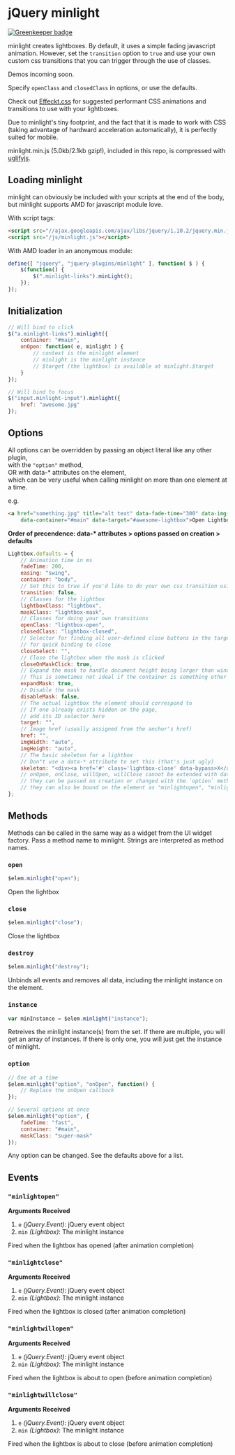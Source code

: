 # jQuery minlight

[![Greenkeeper badge](https://badges.greenkeeper.io/timmywil/jquery.minlight.svg)](https://greenkeeper.io/)

minlight creates lightboxes. By default, it uses a simple fading javascript animation. However, set the `transition` option to `true` and use your own custom css transitions that you can trigger through the use of classes.

Demos incoming soon.

Specify `openClass` and `closedClass` in options, or use the defaults.

Check out [Effeckt.css](http://h5bp.github.io/Effeckt.css/dist/) for suggested performant CSS animations and transitions to use with your lightboxes.

Due to minlight's tiny footprint, and the fact that it is made to work with CSS (taking advantage of hardward acceleration automatically), it is perfectly suited for mobile.

minlight.min.js (5.0kb/2.1kb gzip!), included in this repo, is compressed with [uglifyjs](https://github.com/mishoo/UglifyJS).


## Loading minlight
minlight can obviously be included with your scripts at the end of the body, but minlight supports AMD for javascript module love.

With script tags:

```html
<script src="//ajax.googleapis.com/ajax/libs/jquery/1.10.2/jquery.min.js"></script>
<script src="/js/minlight.js"></script>
```

With AMD loader in an anonymous module:

```js
define([ "jquery", "jquery-plugins/minlight" ], function( $ ) {
	$(function() {
		$(".minlight-links").minLight();
	});
});
```

## Initialization

```js
// Will bind to click
$("a.minlight-links").minlight({
	container: "#main",
	onOpen: function( e, minlight ) {
		// context is the minlight element
		// minlight is the minlight instance
		// $target (the lightbox) is available at minlight.$target
	}
});

// Will bind to focus
$("input.minlight-input").minlight({
	href: "awesome.jpg"
});
```

## Options

All options can be overridden by passing an object literal like any other plugin,<br>
with the `"option"` method,<br>
OR with data-* attributes on the element,<br>
which can be very useful when calling minlight on more than one element at a time.

e.g.

```html
<a href="something.jpg" title="alt text" data-fade-time="300" data-img-width="750"
	data-container="#main" data-target="#awesome-lightbox">Open Lightbox</a>
```

__Order of precendence: data-* attributes > options passed on creation > defaults__

```js
Lightbox.defaults = {
	// Animation time in ms
	fadeTime: 200,
	easing: "swing",
	container: "body",
	// Set this to true if you'd like to do your own css transition using your own styles
	transition: false,
	// Classes for the lightbox
	lightboxClass: "lightbox",
	maskClass: "lightbox-mask",
	// Classes for doing your own transitions
	openClass: "lightbox-open",
	closedClass: "lightbox-closed",
	// Selector for finding all user-defined close buttons in the target
	// for quick binding to close
	closeSelect: "",
	// Close the lightbox when the mask is clicked
	closeOnMaskClick: true,
	// Expand the mask to handle document height being larger than window height
	// This is sometimes not ideal if the container is something other than the body
	expandMask: true,
	// Disable the mask
	disableMask: false,
	// The actual lightbox the element should correspond to
	// If one already exists hidden on the page,
	// add its ID selector here
	target: "",
	// Image href (usually assigned from the anchor's href)
	href: "",
	imgWidth: "auto",
	imgHeight: "auto",
	// The basic skeleton for a lightbox
	// Don"t use a data-* attribute to set this (that's just ugly)
	skeleton: "<div><a href='#' class='lightbox-close' data-bypass>X</a></div>"
	// onOpen, onClose, willOpen, willClose cannot be extended with data-*, so they are included in defaults
	// they can be passed on creation or changed with the `option` method
	// they can also be bound on the element as "minlightopen", "minlightclose", "minlightwillopen", "minlightwillclose"
};
```

## Methods

Methods can be called in the same way as a widget from the UI widget factory. Pass a method name to minlight. Strings are interpreted as method names.

### `open`

```js
$elem.minlight("open");
```

Open the lightbox

### `close`

```js
$elem.minlight("close");
```

Close the lightbox

### `destroy`

```js
$elem.minlight("destroy");
```

Unbinds all events and removes all data, including the minlight instance on the element.

### `instance`

```js
var minInstance = $elem.minlight("instance");
```

Retreives the minlight instance(s) from the set. If there are multiple, you will get an array of instances. If there is only one, you will just get the instance of minlight.

### `option`

```js
// One at a time
$elem.minlight("option", "onOpen", function() {
	// Replace the onOpen callback
});

// Several options at once
$elem.minlight("option", {
	fadeTime: "fast",
	container: "#main",
	maskClass: "super-mask"
});
```

Any option can be changed. See the defaults above for a list.

## Events

### `"minlightopen"`

__Arguments Received__

  1. `e` _(jQuery.Event)_: jQuery event object
  2. `min` _(Lightbox)_: The minlight instance

Fired when the lightbox has opened (after animation completion)

### `"minlightclose"`

__Arguments Received__

  1. `e` _(jQuery.Event)_: jQuery event object
  2. `min` _(Lightbox)_: The minlight instance

Fired when the lightbox is closed (after animation completion)

### `"minlightwillopen"`

__Arguments Received__

  1. `e` _(jQuery.Event)_: jQuery event object
  2. `min` _(Lightbox)_: The minlight instance

Fired when the lightbox is about to open (before animation completion)

### `"minlightwillclose"`

__Arguments Received__

  1. `e` _(jQuery.Event)_: jQuery event object
  2. `min` _(Lightbox)_: The minlight instance

Fired when the lightbox is about to close (before animation completion)

